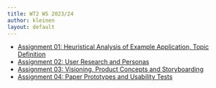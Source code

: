 ```yaml
---
title: WT2 WS 2023/24
author: kleinen
layout: default
---
```


* [Assignment 01: Heuristical Analysis of Example Application, Topic Definition](assignment_01/)
* [Assignment 02: User Research and Personas](assignment_02/)
* [Assignment 03: Visioning, Product Concepts and Storyboarding](assignment_03/)
* [Assignment 04: Paper Prototypes and Usability Tests](assignment_04/)
